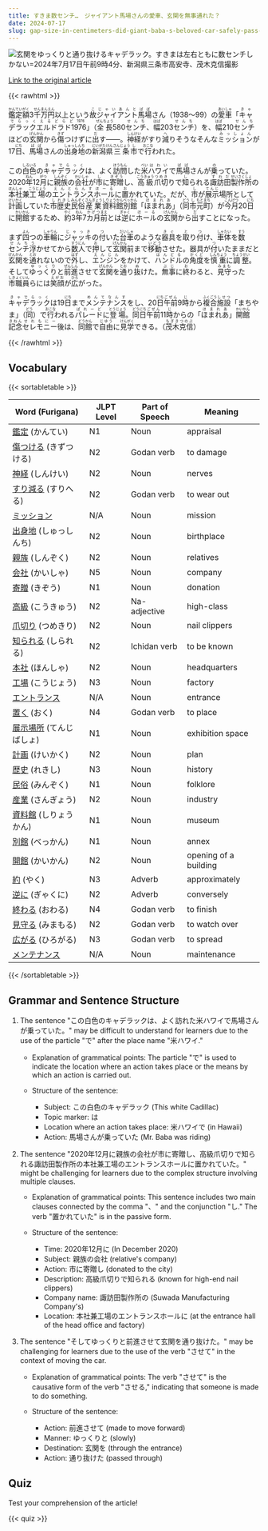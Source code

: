 ```yaml
---
title: すきま数センチ…　ジャイアント馬場さんの愛車、玄関を無事通れた？
date: 2024-07-17
slug: gap-size-in-centimeters-did-giant-baba-s-beloved-car-safely-pass-through-the-entrance
---
```


![玄関をゆっくりと通り抜けるキャデラック。すきまは左右ともに数センチしかない=2024年7月17日午前9時4分、新潟県三条市高安寺、茂木克信撮影](https://www.asahicom.jp/imgopt/img/7208cbac37/comm_L/AS20240717002428.jpg "玄関をゆっくりと通り抜けるキャデラック。すきまは左右ともに数センチしかない=2024年7月17日午前9時4分、新潟県三条市高安寺、茂木克信撮影")

[Link to the original article](https://asahi.com/articles/ASS7K21HCS7KUOHB009M.html?iref=comtop_7_07)

{{< rawhtml >}}
<p><ruby>鑑定<rt>かんてい</rt></ruby><ruby>額<rt>がく</rt></ruby>3<ruby>千<rt>せん</rt></ruby><ruby>万<rt>まん</rt></ruby><ruby>円<rt>えん</rt></ruby>以上という<ruby>故<rt>こ</rt></ruby><ruby>ジャイアント馬場<rt>じゃいあんとばば</rt></ruby>さん（1938～99）の<ruby>愛車<rt>あいしゃ</rt></ruby>「<ruby>キャデラックエルドラド1976<rt>きゃでらっくえるどらど1976</rt></ruby>」（<ruby>全長<rt>ぜんちょう</rt></ruby>580<ruby>センチ<rt>せんち</rt></ruby>、<ruby>幅<rt>はば</rt></ruby>203<ruby>センチ<rt>せんち</rt></ruby>）を、<ruby>幅<rt>はば</rt></ruby>210<ruby>センチ<rt>せんち</rt></ruby>ほどの<ruby>玄関<rt>げんかん</rt></ruby>から<ruby>傷<rt>きず</rt></ruby>つけずに<ruby>出<rt>だ</rt></ruby>す――。<ruby>神経<rt>しんけい</rt></ruby>がすり<ruby>減<rt>へ</rt></ruby>りそうなそんな<ruby>ミッション<rt>みっしょん</rt></ruby>が17<ruby>日<rt>にち</rt></ruby>、<ruby>馬場<rt>ばば</rt></ruby>さんの<ruby>出身地<rt>しゅっしんち</rt></ruby>の<ruby>新潟<rt>にいがた</rt></ruby><ruby>県<rt>けん</rt></ruby><ruby>三条<rt>さんじょう</rt></ruby><ruby>市<rt>し</rt></ruby>で<ruby>行<rt>おこな</rt></ruby>われた。</p>

<p>この<ruby>白色<rt>しろいろ</rt></ruby>の<ruby>キャデラック<rt>きゃでらっく</rt></ruby>は、よく<ruby>訪問<rt>ほうもん</rt></ruby>した<ruby>米<rt>べい</rt></ruby><ruby>ハワイ<rt>はわい</rt></ruby>で<ruby>馬場<rt>ばば</rt></ruby>さんが<ruby>乗<rt>の</rt></ruby>っていた。2020<ruby>年<rt>ねん</rt></ruby>12<ruby>月<rt>がつ</rt></ruby>に<ruby>親族<rt>しんぞく</rt></ruby>の<ruby>会社<rt>かいしゃ</rt></ruby>が<ruby>市<rt>し</rt></ruby>に<ruby>寄贈<rt>きぞう</rt></ruby>し、<ruby>高級<rt>こうきゅう</rt></ruby><ruby>爪切<rt>つめき</rt></ruby>りで<ruby>知<rt>し</rt></ruby>られる<ruby>諏訪田<rt>すわだ</rt></ruby><ruby>製作所<rt>せいさくしょ</rt></ruby>の<ruby>本社<rt>ほんしゃ</rt></ruby>兼<ruby>工場<rt>こうじょう</rt></ruby>の<ruby>エントランス<rt>えんとらんす</rt></ruby><ruby>ホール<rt>ほーる</rt></ruby>に<ruby>置<rt>お</rt></ruby>かれていた。だが、<ruby>市<rt>し</rt></ruby>が<ruby>展示<rt>てんじ</rt></ruby>場所として<ruby>計画<rt>けいかく</rt></ruby>していた<ruby>市<rt>し</rt></ruby><ruby>歴史<rt>れきし</rt></ruby><ruby>民俗<rt>みんぞく</rt></ruby><ruby>産業<rt>さんぎょう</rt></ruby><ruby>資料<rt>しりょう</rt></ruby><ruby>館<rt>かん</rt></ruby><ruby>別館<rt>べっかん</rt></ruby>「<ruby>ほまれあ<rt>ほまれあ</rt></ruby>」（<ruby>同<rt>どう</rt></ruby><ruby>市<rt>し</rt></ruby><ruby>元町<rt>もとまち</rt></ruby>）が<ruby>今月<rt>こんげつ</rt></ruby>20<ruby>日<rt>にち</rt></ruby>に<ruby>開館<rt>かいかん</rt></ruby>するため、<ruby>約<rt>やく</rt></ruby>3<ruby>年<rt>ねん</rt></ruby>7<ruby>カ月<rt>かげつ</rt></ruby><ruby>前<rt>まえ</rt></ruby>とは<ruby>逆<rt>ぎゃく</rt></ruby>に<ruby>ホール<rt>ほーる</rt></ruby>の<ruby>玄関<rt>げんかん</rt></ruby>から<ruby>出<rt>だ</rt></ruby>すことになった。</p>

<p>まず<ruby>四<rt>よん</rt></ruby>つの<ruby>車輪<rt>しゃりん</rt></ruby>に<ruby>ジャッキ<rt>じゃっき</rt></ruby>の<ruby>付<rt>つ</rt></ruby>いた<ruby>台車<rt>だいしゃ</rt></ruby>のような<ruby>器具<rt>きぐ</rt></ruby>を<ruby>取<rt>と</rt></ruby>り<ruby>付<rt>つ</rt></ruby>け、<ruby>車体<rt>しゃたい</rt></ruby>を<ruby>数<rt>すう</rt></ruby><ruby>センチ<rt>せんち</rt></ruby><ruby>浮<rt>う</rt></ruby>かせてから<ruby>数<rt>すう</rt></ruby><ruby>人<rt>にん</rt></ruby>で<ruby>押<rt>お</rt></ruby>して<ruby>玄関<rt>げんかん</rt></ruby>前まで<ruby>移動<rt>いどう</rt></ruby>させた。器具が<ruby>付<rt>つ</rt></ruby>いたままだと<ruby>玄関<rt>げんかん</rt></ruby>を<ruby>通<rt>とお</rt></ruby>れないので<ruby>外<rt>はず</rt></ruby>し、<ruby>エンジン<rt>えんじん</rt></ruby>をかけて、<ruby>ハンドル<rt>はんどる</rt></ruby>の<ruby>角度<rt>かくど</rt></ruby>を<ruby>慎重<rt>しんちょう</rt></ruby>に<ruby>調整<rt>ちょうせい</rt></ruby>。そして<ruby>ゆっくり<rt>ゆっくり</rt></ruby>と<ruby>前進<rt>ぜんしん</rt></ruby>させて<ruby>玄関<rt>げんかん</rt></ruby>を<ruby>通<rt>とお</rt></ruby>り<ruby>抜<rt>ぬ</rt></ruby>けた。<ruby>無事<rt>ぶじ</rt></ruby>に<ruby>終<rt>お</rt></ruby>わると、<ruby>見守<rt>みまも</rt></ruby>った<ruby>市職員<rt>しきょくいん</rt></ruby>らには<ruby>笑顔<rt>えがお</rt></ruby>が<ruby>広<rt>ひろ</rt></ruby>がった。</p>

<p><ruby>キャデラック<rt>きゃでらっく</rt></ruby>は19<ruby>日<rt>にち</rt></ruby>まで<ruby>メンテナンス<rt>めんてなんす</rt></ruby>をし、20<ruby>日<rt>にち</rt></ruby><ruby>午前<rt>ごぜん</rt></ruby>9<ruby>時<rt>じ</rt></ruby>から<ruby>複合<rt>ふくごう</rt></ruby><ruby>施設<rt>しせつ</rt></ruby>「まちやま」（<ruby>同<rt>どう</rt></ruby>）で<ruby>行<rt>おこな</rt></ruby>われる<ruby>パレード<rt>ぱれーど</rt></ruby>に<ruby>登場<rt>とうじょう</rt></ruby>。<ruby>同<rt>どう</rt></ruby><ruby>日<rt>にち</rt></ruby><ruby>午前<rt>ごぜん</rt></ruby>11<ruby>時<rt>じ</rt></ruby>からの「<ruby>ほまれあ<rt>ほまれあ</rt></ruby>」<ruby>開館<rt>かいかん</rt></ruby><ruby>記念<rt>きねん</rt></ruby><ruby>セレモニー<rt>せれもにー</rt></ruby>後は、<ruby>同<rt>どう</rt></ruby><ruby>館<rt>かん</rt></ruby>で<ruby>自由<rt>じゆう</rt></ruby>に<ruby>見学<rt>けんがく</rt></ruby>できる。（<ruby>茂木克信<rt>もぎきつのぶ</rt></ruby>）</p>
{{< /rawhtml >}}

## Vocabulary


{{< sortabletable >}}

| Word (Furigana) | JLPT Level | Part of Speech | Meaning |
|-----------------|------------|---------------|---------|
|[鑑定](https://jisho.org/search/%E9%91%91%E5%AE%9A) (かんてい)| N1 | Noun | appraisal |
|[傷つける](https://jisho.org/search/%E5%82%B7%E3%81%A4%E3%81%91%E3%82%8B) (きずつける)| N2 | Godan verb | to damage |
|[神経](https://jisho.org/search/%E7%A5%9E%E7%B5%8C) (しんけい)| N2 | Noun | nerves |
|[すり減る](https://jisho.org/search/%E3%81%99%E3%82%8A%E6%B8%9B%E3%82%8B) (すりへる)| N2 | Godan verb | to wear out |
|[ミッション](https://jisho.org/search/%E3%83%9F%E3%83%83%E3%82%B7%E3%83%A7%E3%83%B3)| N/A | Noun | mission |
|[出身地](https://jisho.org/search/%E5%87%BA%E8%BA%AB%E5%9C%B0) (しゅっしんち)| N2 | Noun | birthplace |
|[親族](https://jisho.org/search/%E8%A6%AA%E6%97%8F) (しんぞく)| N2 | Noun | relatives |
|[会社](https://jisho.org/search/%E4%BC%9A%E7%A4%BE) (かいしゃ)| N5 | Noun | company |
|[寄贈](https://jisho.org/search/%E5%AF%84%E8%B4%88) (きぞう)| N1 | Noun | donation |
|[高級](https://jisho.org/search/%E9%AB%98%E7%B4%9A) (こうきゅう)| N2 | Na-adjective | high-class |
|[爪切り](https://jisho.org/search/%E7%88%AA%E5%88%87%E3%82%8A) (つめきり)| N2 | Noun | nail clippers |
|[知られる](https://jisho.org/search/%E7%9F%A5%E3%82%89%E3%82%8C%E3%82%8B) (しられる)| N2 | Ichidan verb | to be known |
|[本社](https://jisho.org/search/%E6%9C%AC%E7%A4%BE) (ほんしゃ)| N2 | Noun | headquarters |
|[工場](https://jisho.org/search/%E5%B7%A5%E5%A0%B4) (こうじょう)| N3 | Noun | factory |
|[エントランス](https://jisho.org/search/%E3%82%A8%E3%83%B3%E3%83%88%E3%83%A9%E3%83%B3%E3%82%B9)| N/A | Noun | entrance |
|[置く](https://jisho.org/search/%E7%BD%AE%E3%81%8F) (おく)| N4 | Godan verb | to place |
|[展示場所](https://jisho.org/search/%E5%B1%95%E7%A4%BA%E5%A0%B4%E6%89%80) (てんじばしょ)| N1 | Noun | exhibition space |
|[計画](https://jisho.org/search/%E8%A8%88%E7%94%BB) (けいかく)| N2 | Noun | plan |
|[歴史](https://jisho.org/search/%E6%AD%B4%E5%8F%B2) (れきし)| N3 | Noun | history |
|[民俗](https://jisho.org/search/%E6%B0%91%E4%BF%97) (みんぞく)| N1 | Noun | folklore |
|[産業](https://jisho.org/search/%E7%94%A3%E6%A5%AD) (さんぎょう)| N2 | Noun | industry |
|[資料館](https://jisho.org/search/%E8%B3%87%E6%96%99%E9%A4%A8) (しりょうかん)| N1 | Noun | museum |
|[別館](https://jisho.org/search/%E5%88%A5%E9%A4%A8) (べっかん)| N1 | Noun | annex |
|[開館](https://jisho.org/search/%E9%96%8B%E9%A4%A8) (かいかん)| N2 | Noun | opening of a building |
|[約](https://jisho.org/search/%E7%B4%84) (やく)| N3 | Adverb | approximately |
|[逆に](https://jisho.org/search/%E9%80%86%E3%81%AB) (ぎゃくに)| N2 | Adverb | conversely |
|[終わる](https://jisho.org/search/%E7%B5%82%E3%82%8F%E3%82%8B) (おわる)| N4 | Godan verb | to finish |
|[見守る](https://jisho.org/search/%E8%A6%8B%E5%AE%88%E3%82%8B) (みまもる)| N2 | Godan verb | to watch over |
|[広がる](https://jisho.org/search/%E5%BA%83%E3%81%8C%E3%82%8B) (ひろがる)| N3 | Godan verb | to spread |
|[メンテナンス](https://jisho.org/search/%E3%83%A1%E3%83%B3%E3%83%86%E3%83%8A%E3%83%B3%E3%82%B9)| N/A | Noun | maintenance |

{{< /sortabletable >}}


## Grammar and Sentence Structure

1. The sentence "この白色のキャデラックは、よく訪れた米ハワイで馬場さんが乗っていた。" may be difficult to understand for learners due to the use of the particle "で" after the place name "米ハワイ." 

    - Explanation of grammatical points: The particle "で" is used to indicate the location where an action takes place or the means by which an action is carried out.
    
    - Structure of the sentence: 
        - Subject: この白色のキャデラック (This white Cadillac)
        - Topic marker: は
        - Location where an action takes place: 米ハワイで (in Hawaii)
        - Action: 馬場さんが乗っていた (Mr. Baba was riding)

2. The sentence "2020年12月に親族の会社が市に寄贈し、高級爪切りで知られる諏訪田製作所の本社兼工場のエントランスホールに置かれていた。" might be challenging for learners due to the complex structure involving multiple clauses.

    - Explanation of grammatical points: This sentence includes two main clauses connected by the comma "、" and the conjunction "し." The verb "置かれていた" is in the passive form.
    
    - Structure of the sentence: 
        - Time: 2020年12月に (In December 2020)
        - Subject: 親族の会社 (relative's company)
        - Action: 市に寄贈し (donated to the city)
        - Description: 高級爪切りで知られる (known for high-end nail clippers)
        - Company name: 諏訪田製作所の (Suwada Manufacturing Company's)
        - Location: 本社兼工場のエントランスホールに (at the entrance hall of the head office and factory)

3. The sentence "そしてゆっくりと前進させて玄関を通り抜けた。" may be challenging for learners due to the use of the verb "させて" in the context of moving the car.

    - Explanation of grammatical points: The verb "させて" is the causative form of the verb "させる," indicating that someone is made to do something.
    
    - Structure of the sentence: 
        - Action: 前進させて (made to move forward)
        - Manner: ゆっくりと (slowly)
        - Destination: 玄関を (through the entrance)
        - Action: 通り抜けた (passed through)

## Quiz

Test your comprehension of the article!

{{< quiz >}}